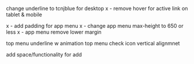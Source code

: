 change underline to tcnjblue for desktop
x - remove hover for active link on tablet & mobile

x - add padding for app menu
x - change app menu max-height to 650 or less
x - app menu remove lower margin

top menu underline w animation
top menu check icon vertical alignmnet

add space/functionality for add
